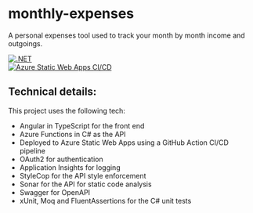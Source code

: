 # monthly-expenses

A personal expenses tool used to track your month by month income and outgoings.

[![.NET](https://github.com/simonjstanford/monthly-expenses/actions/workflows/dotnet.yml/badge.svg)](https://github.com/simonjstanford/monthly-expenses/actions/workflows/dotnet.yml)\
[![Azure Static Web Apps CI/CD](https://github.com/simonjstanford/monthly-expenses/workflows/Azure%20Static%20Web%20Apps%20CI%2FCD/badge.svg)](https://github.com/simonjstanford/monthly-expenses/actions/workflows/deploy.yml)

## Technical details:

This project uses the following tech:

- Angular in TypeScript for the front end
- Azure Functions in C# as the API
- Deployed to Azure Static Web Apps using a GitHub Action CI/CD pipeline
- OAuth2 for authentication
- Application Insights for logging
- StyleCop for the API style enforcement
- Sonar for the API for static code analysis
- Swagger for OpenAPI
- xUnit, Moq and FluentAssertions for the C# unit tests
